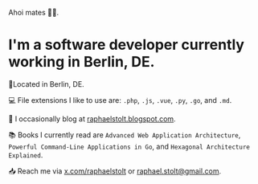 Ahoi mates 🏴‍☠️.

# I'm a software developer currently working in Berlin, DE.

📍Located in Berlin, DE.

💻 File extensions I like to use are: `.php`, `.js`, `.vue`, `.py`, `.go`, and `.md`.

📝 I occasionally blog at [raphaelstolt.blogspot.com](https://raphaelstolt.blogspot.com).

📚 Books I currently read are `Advanced Web Application Architecture`, `Powerful Command-Line Applications in Go`, and `Hexagonal Architecture Explained`.

📥 Reach me via [x.com/raphaelstolt](https://x.com/raphaelstolt) or [raphael.stolt@gmail.com](mailto:raphael.stolt@gmail.com).
